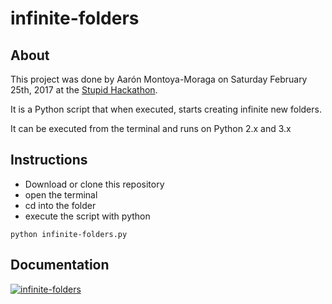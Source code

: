 # infinite-folders

## About

This project was done by Aarón Montoya-Moraga on Saturday February 25th, 2017 at the [Stupid Hackathon](stupidhackaton.com).

It is a Python script that when executed, starts creating infinite new folders.

It can be executed from the terminal and runs on Python 2.x and 3.x

## Instructions

* Download or clone this repository
* open the terminal
* cd into the folder
* execute the script with python

```shell
python infinite-folders.py
```

## Documentation

[![infinite-folders](https://github.com/montoyamoraga/project_infinite_folders/raw/master/documentation/infinite_folders_screenshot.png)](https://vimeo.com/205716740)

